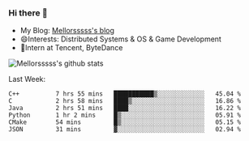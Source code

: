 ### Hi there 👋

- My Blog: [Mellorsssss's blog](https://mellorsssss.com/)
- 😄Interests: Distributed Systems & OS & Game Development
- 🤔Intern at Tencent, ByteDance


![Mellorsssss's github stats](https://github-readme-stats.vercel.app/api?username=Mellorsssss&show_icons=true&theme=radical)

<!-- ![Top Langs](https://github-readme-stats.vercel.app/api/top-langs/?username=anuraghazra&hide=javascript,html,typescript,css,glsl) -->

<!--
**Mellorsssss/Mellorsssss** is a ✨ _special_ ✨ repository because its `README.md` (this file) appears on your GitHub profile.

Here are some ideas to get you started:

- 🔭 I’m currently working on ...
- 🌱 I’m currently learning ...
- 👯 I’m looking to collaborate on ...
- 🤔 I’m looking for help with ...
- 💬 Ask me about ...
- 📫 How to reach me: ...
- 😄 Pronouns: ...
- ⚡ Fun fact: ...
-->

Last Week:
<!--START_SECTION:waka-->

```text
C++          7 hrs 55 mins   ███████████▒░░░░░░░░░░░░░   45.04 %
C            2 hrs 58 mins   ████▒░░░░░░░░░░░░░░░░░░░░   16.86 %
Java         2 hrs 51 mins   ████░░░░░░░░░░░░░░░░░░░░░   16.22 %
Python       1 hr 2 mins     █▒░░░░░░░░░░░░░░░░░░░░░░░   05.91 %
CMake        54 mins         █▒░░░░░░░░░░░░░░░░░░░░░░░   05.15 %
JSON         31 mins         ▓░░░░░░░░░░░░░░░░░░░░░░░░   02.94 %
```

<!--END_SECTION:waka-->
